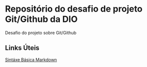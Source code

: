 # Repositório do desafio de projeto Git/Github da DIO
Desafio do projeto sobre Git/Github

## Links Úteis
[Sintáxe Básica Markdown](https://www.markdownguide.org/basic-syntax/)
